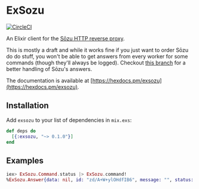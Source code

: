 # ExSozu

[![CircleCI](https://circleci.com/gh/evuez/exsozu.svg?style=svg)](https://circleci.com/gh/evuez/exsozu)

An Elixir client for the [Sōzu HTTP reverse proxy](https://github.com/sozu-proxy/sozu).

This is mostly a draft and while it works fine if you just want to order Sōzu do do stuff, you won't be able to get answers from every worker for some commands (though they'll always be logged).
Checkout [this branch](https://github.com/evuez/exsozu/tree/async-messages) for a better handling of Sōzu's answers.

The documentation is available at [https://hexdocs.pm/exsozu](https://hexdocs.pm/exsozu).

## Installation

Add `exsozu` to your list of dependencies in `mix.exs`:

```elixir
def deps do
  [{:exsozu, "~> 0.1.0"}]
end
```

## Examples

```elixir
iex> ExSozu.Command.status |> ExSozu.command!
%ExSozu.Answer{data: nil, id: "zd/A+W+ylOHdfIB6", message: "", status: "OK"}
```
